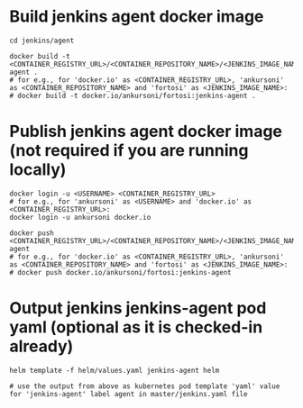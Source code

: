 # Build jenkins agent docker image
``` SH
cd jenkins/agent

docker build -t <CONTAINER_REGISTRY_URL>/<CONTAINER_REPOSITORY_NAME>/<JENKINS_IMAGE_NAME>:jenkins-agent .
# for e.g., for 'docker.io' as <CONTAINER_REGISTRY_URL>, 'ankursoni' as <CONTAINER_REPOSITORY_NAME> and 'fortosi' as <JENKINS_IMAGE_NAME>:
# docker build -t docker.io/ankursoni/fortosi:jenkins-agent .
```

# Publish jenkins agent docker image (not required if you are running locally)
``` SH
docker login -u <USERNAME> <CONTAINER_REGISTRY_URL>
# for e.g., for 'ankursoni' as <USERNAME> and 'docker.io' as <CONTAINER_REGISTRY_URL>:
docker login -u ankursoni docker.io

docker push <CONTAINER_REGISTRY_URL>/<CONTAINER_REPOSITORY_NAME>/<JENKINS_IMAGE_NAME>:jenkins-agent
# for e.g., for 'docker.io' as <CONTAINER_REGISTRY_URL>, 'ankursoni' as <CONTAINER_REPOSITORY_NAME> and 'fortosi' as <JENKINS_IMAGE_NAME>:
# docker push docker.io/ankursoni/fortosi:jenkins-agent
```

# Output jenkins jenkins-agent pod yaml (optional as it is checked-in already)
``` SH
helm template -f helm/values.yaml jenkins-agent helm

# use the output from above as kubernetes pod template 'yaml' value for 'jenkins-agent' label agent in master/jenkins.yaml file
```